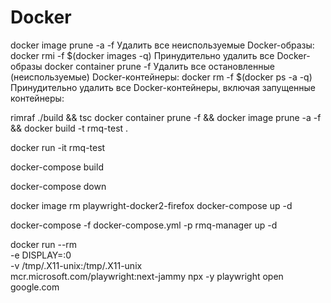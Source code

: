 # Docker

docker image prune -a -f                         Удалить все неиспользуемые Docker-образы:
docker rmi -f $(docker images -q)                Принудительно удалить все Docker-образы
docker container prune -f                        Удалить все остановленные (неиспользуемые) Docker-контейнеры:
docker rm -f $(docker ps -a -q)                  Принудительно удалить все Docker-контейнеры, включая запущенные контейнеры:


rimraf ./build && tsc
docker container prune -f && docker image prune -a -f && docker build -t rmq-test .


docker run -it rmq-test

docker-compose build

docker-compose down

docker image rm playwright-docker2-firefox
docker-compose up -d



docker-compose -f docker-compose.yml -p rmq-manager up -d


docker run --rm \
-e DISPLAY=:0 \
-v /tmp/.X11-unix:/tmp/.X11-unix \
mcr.microsoft.com/playwright:next-jammy npx -y playwright open google.com